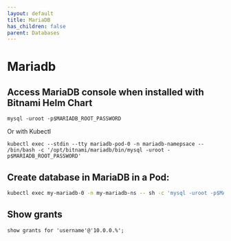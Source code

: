 ```yaml
---
layout: default
title: MariaDB
has_children: false
parent: Databases
---
```


# Mariadb

## Access MariaDB console when installed with Bitnami Helm Chart

```
mysql -uroot -p$MARIADB_ROOT_PASSWORD
```

Or with Kubectl

```
kubectl exec --stdin --tty mariadb-pod-0 -n mariadb-namepsace -- /bin/bash -c '/opt/bitnami/mariadb/bin/mysql -uroot -p$MARIADB_ROOT_PASSWORD'
```

## Create database in MariaDB in a Pod:

```bash
kubectl exec my-mariadb-0 -n my-mariadb-ns -- sh -c 'mysql -uroot -p$MARIADB_ROOT_PASSWORD -e "create database dbname"'
```

## Show grants

```
show grants for 'username'@'10.0.0.%';
```

